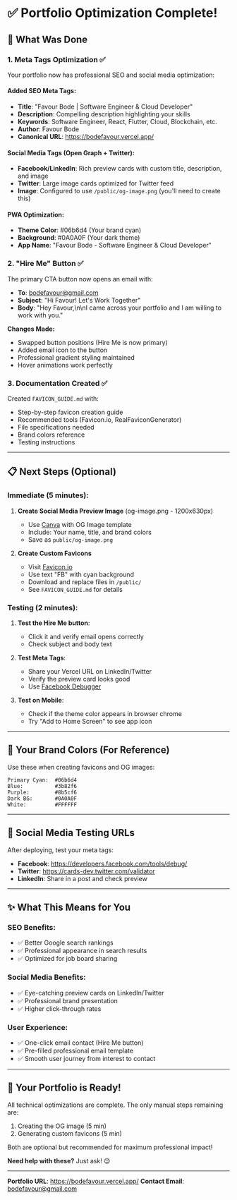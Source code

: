 # ✅ Portfolio Optimization Complete!

## 🎯 What Was Done

### 1. **Meta Tags Optimization** ✅
Your portfolio now has professional SEO and social media optimization:

#### Added SEO Meta Tags:
- **Title**: "Favour Bode | Software Engineer & Cloud Developer"
- **Description**: Compelling description highlighting your skills
- **Keywords**: Software Engineer, React, Flutter, Cloud, Blockchain, etc.
- **Author**: Favour Bode
- **Canonical URL**: https://bodefavour.vercel.app/

#### Social Media Tags (Open Graph + Twitter):
- **Facebook/LinkedIn**: Rich preview cards with custom title, description, and image
- **Twitter**: Large image cards optimized for Twitter feed
- **Image**: Configured to use `/public/og-image.png` (you'll need to create this)

#### PWA Optimization:
- **Theme Color**: #06b6d4 (Your brand cyan)
- **Background**: #0A0A0F (Your dark theme)
- **App Name**: "Favour Bode - Software Engineer & Cloud Developer"

### 2. **"Hire Me" Button** ✅
The primary CTA button now opens an email with:
- **To**: bodefavour@gmail.com
- **Subject**: "Hi Favour! Let's Work Together"
- **Body**: "Hey Favour,\n\nI came across your portfolio and I am willing to work with you."

**Changes Made:**
- Swapped button positions (Hire Me is now primary)
- Added email icon to the button
- Professional gradient styling maintained
- Hover animations work perfectly

### 3. **Documentation Created** ✅
Created `FAVICON_GUIDE.md` with:
- Step-by-step favicon creation guide
- Recommended tools (Favicon.io, RealFaviconGenerator)
- File specifications needed
- Brand colors reference
- Testing instructions

---

## 📋 Next Steps (Optional)

### Immediate (5 minutes):
1. **Create Social Media Preview Image** (og-image.png - 1200x630px)
   - Use [Canva](https://canva.com) with OG Image template
   - Include: Your name, title, and brand colors
   - Save as `public/og-image.png`

2. **Create Custom Favicons**
   - Visit [Favicon.io](https://favicon.io/)
   - Use text "FB" with cyan background
   - Download and replace files in `/public/`
   - See `FAVICON_GUIDE.md` for details

### Testing (2 minutes):
1. **Test the Hire Me button**:
   - Click it and verify email opens correctly
   - Check subject and body text

2. **Test Meta Tags**:
   - Share your Vercel URL on LinkedIn/Twitter
   - Verify the preview card looks good
   - Use [Facebook Debugger](https://developers.facebook.com/tools/debug/)

3. **Test on Mobile**:
   - Check if the theme color appears in browser chrome
   - Try "Add to Home Screen" to see app icon

---

## 🎨 Your Brand Colors (For Reference)

Use these when creating favicons and OG images:
```
Primary Cyan:  #06b6d4
Blue:          #3b82f6  
Purple:        #8b5cf6
Dark BG:       #0A0A0F
White:         #FFFFFF
```

---

## 📱 Social Media Testing URLs

After deploying, test your meta tags:
- **Facebook**: https://developers.facebook.com/tools/debug/
- **Twitter**: https://cards-dev.twitter.com/validator  
- **LinkedIn**: Share in a post and check preview

---

## ✨ What This Means for You

### SEO Benefits:
- ✅ Better Google search rankings
- ✅ Professional appearance in search results
- ✅ Optimized for job board sharing

### Social Media Benefits:
- ✅ Eye-catching preview cards on LinkedIn/Twitter
- ✅ Professional brand presentation
- ✅ Higher click-through rates

### User Experience:
- ✅ One-click email contact (Hire Me button)
- ✅ Pre-filled professional email template
- ✅ Smooth user journey from interest to contact

---

## 🚀 Your Portfolio is Ready!

All technical optimizations are complete. The only manual steps remaining are:
1. Creating the OG image (5 min)
2. Generating custom favicons (5 min)

Both are optional but recommended for maximum professional impact!

**Need help with these?** Just ask! 😊

---

**Portfolio URL**: https://bodefavour.vercel.app/
**Contact Email**: bodefavour@gmail.com
